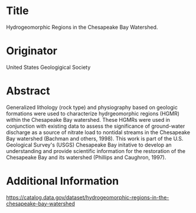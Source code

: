 # Title
Hydrogeomorphic Regions in the Chesapeake Bay Watershed.

# Originator
 United States Geologigical Society

# Abstract

Generalized lithology (rock type) and physiography based on geologic formations were used to characterize hydrgeomorphic regions (HGMR) within the Chesapeake Bay watershed. These HGMRs were used in conjunction with existing data to assess the significance of ground-water discharge as a source of nitrate load to nontidal streams in the Chesapeake Bay watershed (Bachman and others, 1998). This work is part of the U.S. Geological Survey's (USGS) Chesapeake Bay initative to develop an understanding and provide scientific information for the restoration of the Chesapeake Bay and its watershed (Phillips and Caughron, 1997).

# Additional Information

https://catalog.data.gov/dataset/hydrogeomorphic-regions-in-the-chesapeake-bay-watershed
